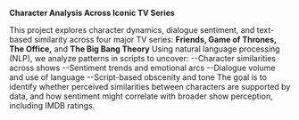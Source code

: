 **Character Analysis Across Iconic TV Series**

This project explores character dynamics, dialogue sentiment, and text-based similarity across four major TV series:
**Friends, Game of Thrones, The Office,** and **The Big Bang Theory**
Using natural language processing (NLP), we analyze patterns in scripts to uncover:
--Character similarities across shows
--Sentiment trends and emotional arcs
--Dialogue volume and use of language
--Script-based obscenity and tone
The goal is to identify whether perceived similarities between characters are supported by data, and how sentiment might correlate with broader show perception, including IMDB ratings.


